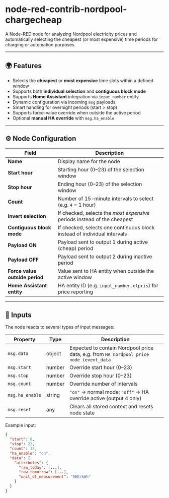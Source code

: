 # node-red-contrib-nordpool-chargecheap

A Node-RED node for analyzing Nordpool electricity prices and automatically selecting the cheapest (or most expensive) time periods for charging or automation purposes.

---

## 🌍 Features

- Selects the **cheapest** or **most expensive** time slots within a defined window  
- Supports both **individual selection** and **contiguous block mode**  
- Supports **Home Assistant** integration via `input_number` entity  
- Dynamic configuration via incoming `msg` payloads  
- Smart handling for overnight periods (start > stop)  
- Supports force-value override when outside the active period  
- Optional **manual HA override** with `msg.ha_enable`

---

## ⚙️ Node Configuration

| Field | Description |
|-------|-------------|
| **Name** | Display name for the node |
| **Start hour** | Starting hour (0–23) of the selection window |
| **Stop hour** | Ending hour (0–23) of the selection window |
| **Count** | Number of 15-minute intervals to select (e.g. `4` = 1 hour) |
| **Invert selection** | If checked, selects the *most expensive* periods instead of the cheapest |
| **Contiguous block mode** | If checked, selects one continuous block instead of individual intervals |
| **Payload ON** | Payload sent to output 1 during active (cheap) period |
| **Payload OFF** | Payload sent to output 2 during inactive period |
| **Force value outside period** | Value sent to HA entity when outside the active window |
| **Home Assistant entity** | HA entity ID (e.g. `input_number.elpris`) for price reporting |

---

## 💬 Inputs

The node reacts to several types of input messages:

| Property | Type | Description |
|-----------|------|-------------|
| `msg.data` | object | Expected to contain Nordpool price data, e.g. from `HA nordpool price node (event_data` |
| `msg.start` | number | Override start hour (0–23) |
| `msg.stop` | number | Override stop hour (0–23) |
| `msg.count` | number | Override number of intervals |
| `msg.ha_enable` | string | `"on"` → normal mode; `"off"` → HA override active (output 4 only) |
| `msg.reset` | any | Clears all stored context and resets node state |

Example input:
```json
{
  "start": 8,
  "stop": 22,
  "count": 12,
  "ha_enable": "on",
  "data": {
    "attributes": {
      "raw_today": [...],
      "raw_tomorrow": [...],
      "unit_of_measurement": "SEK/kWh"
    }
  }
}

